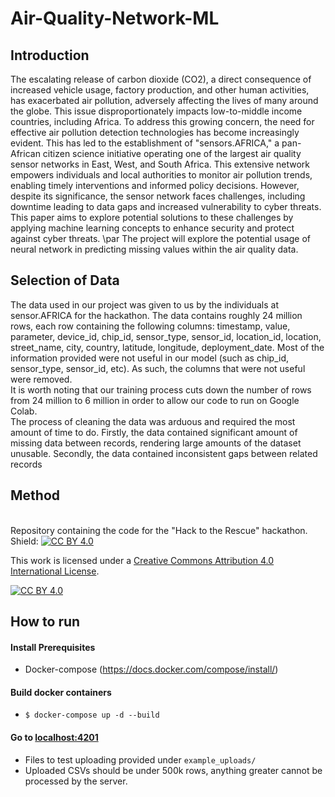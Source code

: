 # Air-Quality-Network-ML
## Introduction
The escalating release of carbon dioxide (CO2), a direct consequence of increased vehicle usage, factory production, and other human activities, has exacerbated air pollution, adversely affecting the lives of many around the globe. This issue disproportionately impacts low-to-middle income countries, including Africa. To address this growing concern, the need for effective air pollution detection technologies has become increasingly evident. This has led to the establishment of "sensors.AFRICA," a pan-African citizen science initiative operating one of the largest air quality sensor networks in East, West, and South Africa. This extensive network empowers individuals and local authorities to monitor air pollution trends, enabling timely interventions and informed policy decisions. However, despite its significance, the sensor network faces challenges, including downtime leading to data gaps and increased vulnerability to cyber threats. This paper aims to explore potential solutions to these challenges by applying machine learning concepts to enhance security and protect against cyber threats. \par
The project will explore the potential usage of neural network in predicting missing values within the air quality data.

## Selection of Data
The data used in our project was given to us by the individuals at sensor.AFRICA for the hackathon. The data contains roughly 24 million rows, each row containing the following columns: timestamp, value, 	parameter,	device_id,	chip_id,	sensor_type,	sensor_id,	location_id,	location,	street_name,	city,	country,	latitude,	longitude,	deployment_date. Most of the information provided were not useful in our model (such as chip_id, sensor_type, sensor_id, etc). As such, the columns that were not useful were removed. <br />
It is worth noting that our training process cuts down the number of rows from 24 million to 6 million in order to allow our code to run on Google Colab. <br />
The process of cleaning the data was arduous and required the most amount of time to do. Firstly, the data contained significant amount of missing data between records, rendering large amounts of the dataset unusable. Secondly, the data contained inconsistent gaps between related records

## Method



<br />Repository containing the code for the "Hack to the Rescue" hackathon. <br />
Shield: [![CC BY 4.0][cc-by-shield]][cc-by]

This work is licensed under a
[Creative Commons Attribution 4.0 International License][cc-by].

[![CC BY 4.0][cc-by-image]][cc-by]

[cc-by]: http://creativecommons.org/licenses/by/4.0/
[cc-by-image]: https://i.creativecommons.org/l/by/4.0/88x31.png
[cc-by-shield]: https://img.shields.io/badge/License-CC%20BY%204.0-lightgrey.svg

## How to run
#### Install Prerequisites
* Docker-compose (https://docs.docker.com/compose/install/)
#### Build docker containers
* `$ docker-compose up -d --build`

#### Go to [localhost:4201](http://localhost:4201/)
* Files to test uploading provided under `example_uploads/`
* Uploaded CSVs should be under 500k rows, anything greater cannot be processed by the server.

